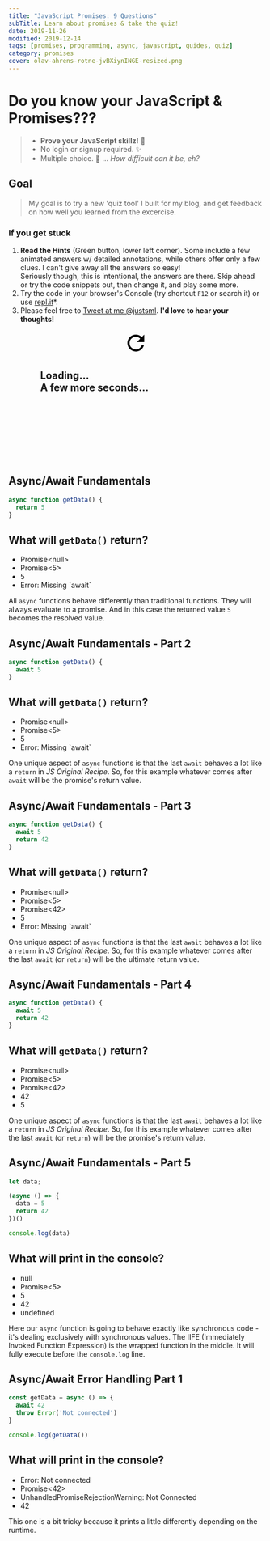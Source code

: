 ```yaml
---
title: "JavaScript Promises: 9 Questions"
subTitle: Learn about promises & take the quiz!
date: 2019-11-26
modified: 2019-12-14
tags: [promises, programming, async, javascript, guides, quiz]
category: promises
cover: olav-ahrens-rotne-jvBXiynINGE-resized.png
---
```


# Do you know your JavaScript & Promises???

> * **Prove your JavaScript skillz!** 🚀
> * No login or signup required. ✨
> * Multiple choice. 🤖 ... _How difficult can it be, eh?_

<!-- ![olav-ahrens-rotne-jvBXiynINGE-resized.png](olav-ahrens-rotne-jvBXiynINGE-resized.png) -->
<!-- QUIZ HTML HERE WILL BE AUTO-EXTRACTED BY
`AutoLoader` COMPONENT HELPER CLASS  -->

<!-- #### This is not you old school quiz!  -->

## Goal

> My goal is to try a new 'quiz tool' I built for my blog, and get feedback on how well you learned from the excercise.

### If you get stuck

1. **Read the Hints** (Green button, lower left corner). Some include a few animated answers w/ detailed annotations, while others offer only a few clues. I can't give away all the answers so easy!  <br>Seriously though, this is intentional, the answers are there. Skip ahead or try the code snippets out, then change it, and play some more.
2. Try the code in your browser's Console (try shortcut `F12` or search it) or use [repl.it](https://repl.it)*.
3. Please feel free to [Tweet at me @justsml](https://twitter.com/intent/tweet?text=Hey%20Dan%2C%20I%20was%20taking%20your%20promises%20quiz%2E%2E%2E&url=https://danlevy.net/). **I'd love to hear your thoughts!**


<!-- _I hopy you learn some fun, quirky and occasionally maddening things about Promises._ -->

<div style="text-align: center; width: 75%; margin: 0 auto 10rem auto; white-space: nowrap; font-size: 1.4em;" class="quiz-loading">

  <svg class="loading-spinner" xmlns="http://www.w3.org/2000/svg" width="50" height="50" viewBox="0 0 24 24">
    <path d="M17.65 6.35C16.2 4.9 14.21 4 12 4c-4.42 0-7.99 3.58-7.99 8s3.57 8 7.99 8c3.73 0 6.84-2.55 7.73-6h-2.08c-.82 2.33-3.04 4-5.65 4-3.31 0-6-2.69-6-6s2.69-6 6-6c1.66 0 3.14.69 4.22 1.78L13 11h7V4l-2.35 2.35z">
    <path d="M0 0h24v24H0z" fill="none">
  </svg>
  <h4 style="text-align: left">Loading...<br />A few more seconds...</h4>

</div>

<div style="text-align: center; display: none;" class="quiz-ready">

## 👇 Complete 9 Questions Below👇

</div>

<!-- #1 -->
<section class="challenge" group="Async/Await">
  <div class="description">

# Async/Await Fundamentals

```js
async function getData() {
  return 5
}
```

## What will `getData()` return?

  </div>
  <ul class="options">
    <li>Promise&lt;null&gt;</li>
    <li class="answer">Promise&lt;5&gt;</li>
    <li>5</li>
    <li>Error: Missing `await`</li>
  </ul>
  <div class="explanation">

All `async` functions behave differently than traditional functions. They will always evaluate to a promise. And in this case the returned value `5` becomes the resolved value.

  </div>
</section>

<!-- #2 -->
<section class="challenge" group="Async/Await">
  <div class="description">

# Async/Await Fundamentals - Part 2

```js
async function getData() {
  await 5
}
```

## What will `getData()` return?

  </div>
  <ul class="options">
    <li>Promise&lt;null&gt;</li>
    <li class="answer">Promise&lt;5&gt;</li>
    <li>5</li>
    <li>Error: Missing `await`</li>
  </ul>
  <div class="explanation">

One unique aspect of `async` functions is that the last `await` behaves a lot like a `return` in _JS Original Recipe_. So, for this example whatever comes after `await` will be the promise's return value.

  </div>
</section>

<!-- #3 -->
<section class="challenge" group="Async/Await">
  <div class="description">

# Async/Await Fundamentals - Part 3

```js
async function getData() {
  await 5
  return 42
}
```

## What will `getData()` return?

  </div>
  <ul class="options">
    <li>Promise&lt;null&gt;</li>
    <li>Promise&lt;5&gt;</li>
    <li class="answer">Promise&lt;42&gt;</li>
    <li>5</li>
    <li>Error: Missing `await`</li>
  </ul>
  <div class="explanation">

One unique aspect of `async` functions is that the last `await` behaves a lot like a `return` in _JS Original Recipe_. So, for this example whatever comes after the last `await` (or `return`) will be the ultimate return value.

  </div>
</section>

<!-- #4 -->
<section class="challenge" group="Async/Await">
  <div class="description">

# Async/Await Fundamentals - Part 4

```js
async function getData() {
  await 5
  return 42
}
```

## What will `getData()` return?

  </div>
  <ul class="options">
    <li>Promise&lt;null&gt;</li>
    <li>Promise&lt;5&gt;</li>
    <li class="answer">Promise&lt;42&gt;</li>
    <li>42</li>
    <li>5</li>
  </ul>
  <div class="explanation">

One unique aspect of `async` functions is that the last `await` behaves a lot like a `return` in _JS Original Recipe_. So, for this example whatever comes after the last `await` (or `return`) will be the promise's return value.

  </div>
</section>

<!-- #5 -->
<section class="challenge" group="Async/Await">
  <div class="description">

# Async/Await Fundamentals - Part 5

```js
let data;

(async () => {
  data = 5
  return 42
})()

console.log(data)
```

## What will print in the console?

  </div>
  <ul class="options">
    <li>null</li>
    <li>Promise&lt;5&gt;</li>
    <li class="answer">5</li>
    <li>42</li>
    <li>undefined</li>
  </ul>
  <div class="explanation">

Here our `async` function is going to behave exactly like synchronous code - it's dealing exclusively with synchronous values. The IIFE (Immediately Invoked Function Expression) is the wrapped function in the middle. It will fully execute before the `console.log` line.

  </div>
</section>


<!-- #6 -->
<section class="challenge" group="Async/Await Errors">
  <div class="description">

# Async/Await Error Handling Part 1

```js
const getData = async () => {
  await 42
  throw Error('Not connected')
}

console.log(getData())
```

## What will print in the console?

  </div>
  <ul class="options">
    <li>Error: Not connected</li>
    <li>Promise&lt;42&gt;</li>
    <li class="answer">UnhandledPromiseRejectionWarning: Not Connected</li>
    <li>42</li>
  </ul>
  <div class="explanation">

This one is a bit tricky because it prints a little differently depending on the runtime.

  </div>
</section>

